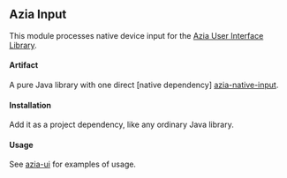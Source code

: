Azia Input
----------

This module processes native device input for the 
[Azia User Interface Library][parent].

[parent]: https://github.com/byron-hawkins/org.hawkinssoftware.azia/blob/master/azia/README.md

#### Artifact

A pure Java library with one direct [native dependency]
[azia-native-input].

[azia-native-input]: https://github.com/byron-hawkins/org.hawkinssoftware.azia-native-input/blob/master/azia-native-input/README.md

#### Installation

Add it as a project dependency, like any ordinary Java library.

#### Usage

See [azia-ui] for examples of usage.

[azia-ui]: https://github.com/byron-hawkins/org.hawkinssoftware.azia-ui/blob/master/azia-ui/README.md
